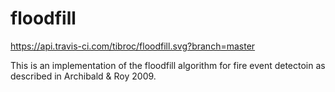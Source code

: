 # floodfill

https://api.travis-ci.com/tibroc/floodfill.svg?branch=master

This is an implementation of the floodfill algorithm for fire event detectoin as described in Archibald &amp; Roy 2009.
